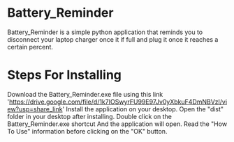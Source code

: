 # Battery_Reminder

Battery_Reminder is a simple python application that reminds you to disconnect your laptop charger once it if full and plug it once it reaches a certain percent.

# Steps For Installing
Download the Battery_Reminder.exe file using this link 'https://drive.google.com/file/d/1k7IOSwyrFU99E97Jv0yXbkuF4DmNBVzl/view?usp=share_link'
Install the application on your desktop. 
Open the "dist" folder in your desktop after installing. 
Double click on the Battery_Reminder.exe shortcut
And the application will open. 
Read the "How To Use" information before clicking on the "OK" button. 
